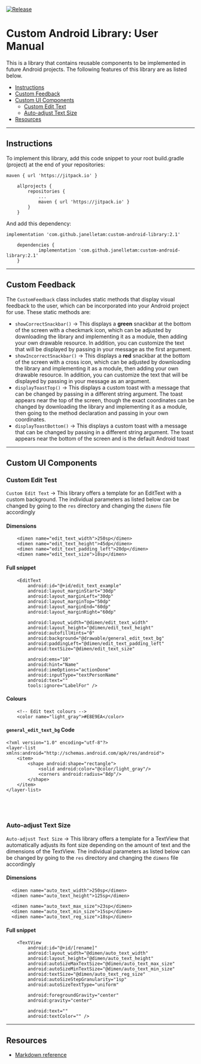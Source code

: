 [![Release](https://jitpack.io/v/jitpack/maven-simple.svg)](https://jitpack.io/#janelletam/custom-android-library)
# Custom Android Library: User Manual

This is a library that contains reusable components to be implemented in future Android projects. The following features of this library are as listed below.
- [Instructions](#instructions)
- [Custom Feedback](#custom_feedback)
- [Custom UI Components](#custom_ui_components)
  - [Custom Edit Text](#custom_edit_text)
  - [Auto-adjust Text Size](#auto_adjust_text_size)
- [Resources](#resources)

---
## <a name="instructions"></a> Instructions
To implement this library, add this code snippet to your root build.gradle (project) at the end of your repositories:
```
maven { url 'https://jitpack.io' }
```
```
	allprojects {
		repositories {
			...
			maven { url 'https://jitpack.io' }
		}
	}
```
And add this dependency:
```
implementation 'com.github.janelletam:custom-android-library:2.1'
```
```
	dependencies {
	        implementation 'com.github.janelletam:custom-android-library:2.1'
	}
```

---
## <a name="custom_feedback"></a> Custom Feedback
The `CustomFeedback` class includes static methods that display visual feedback to the user, which can be incorporated into your Android project for use. These static methods are:
  * `showCorrectSnackbar()` → This displays a **green** snackbar at the bottom of the screen with a checkmark icon, which can be adjusted by downloading the library and implementing it as a module, then adding your own drawable resource. In addition, you can customize the text that will be displayed by passing in your message as the first argument.
  * `showIncorrectSnackbar()` → This displays a **red** snackbar at the bottom of the screen with a cross icon, which can be adjusted by downloading the library and implementing it as a module, then adding your own drawable resource. In addition, you can customize the text that will be displayed by passing in your message as an argument. 
  * `displayToastTop()` → This displays a custom toast with a message that can be changed by passing in a different string argument. The toast appears near the top of the screen, though the exact coordinates can be changed by downloading the library and implementing it as a module, then going to the method declaration and passing in your own coordinates.
  * `displayToastBottom()` → This displays a custom toast with a message that can be changed by passing in a different string argument. The toast appears near the bottom of the screen and is the default Android toast

---
## <a name="custom_ui_components"></a>  Custom UI Components

### <a name="custom_edit_text"></a> Custom Edit Test

`Custom Edit Text` → This library offers a template for an EditText with a custom background. The individual parameters as listed below can be changed by going to the `res` directory and changing the `dimens` file accordingly
  
#### Dimensions
```
    <dimen name="edit_text_width">250sp</dimen>
    <dimen name="edit_text_height">45dp</dimen>
    <dimen name="edit_text_padding_left">20dp</dimen>
    <dimen name="edit_text_size">18sp</dimen>
```
####  Full snippet
```
    <EditText
        android:id="@+id/edit_text_example"
        android:layout_marginStart="30dp"
        android:layout_marginLeft="30dp"
        android:layout_marginTop="50dp"
        android:layout_marginEnd="60dp"
        android:layout_marginRight="60dp"

        android:layout_width="@dimen/edit_text_width"
        android:layout_height="@dimen/edit_text_height"
        android:autofillHints="0"
        android:background="@drawable/general_edit_text_bg"
        android:paddingLeft="@dimen/edit_text_padding_left"
        android:textSize="@dimen/edit_text_size"

        android:ems="10"
        android:hint="Name"
        android:imeOptions="actionDone"
        android:inputType="textPersonName"
        android:text=""
        tools:ignore="LabelFor" />
```
#### Colours
```
    <!-- Edit text colours -->
    <color name="light_gray">#E8E9EA</color>
```
#### `general_edit_text_bg` Code
```
<?xml version="1.0" encoding="utf-8"?>
<layer-list xmlns:android="http://schemas.android.com/apk/res/android">
    <item>
        <shape android:shape="rectangle">
            <solid android:color="@color/light_gray"/>
            <corners android:radius="8dp"/>
        </shape>
    </item>
</layer-list>
```

&nbsp;
---
### <a name="auto_adjust_text_size"></a> Auto-adjust Text Size
`Auto-adjust Text Size` → This library offers a template for a TextView that automatically adjusts its font size depending on the amount of text and the dimensions of the TextView. The individual parameters as listed below can be changed by going to the `res` directory and changing the `dimens` file accordingly
 
#### Dimensions
  ```
    <dimen name="auto_text_width">250sp</dimen>
    <dimen name="auto_text_height">125sp</dimen>

    <dimen name="auto_text_max_size">23sp</dimen>
    <dimen name="auto_text_min_size">15sp</dimen>
    <dimen name="auto_text_reg_size">18sp</dimen>
```
####  Full snippet
```
    <TextView
        android:id="@+id/[rename]"
        android:layout_width="@dimen/auto_text_width"
        android:layout_height="@dimen/auto_text_height"
        android:autoSizeMaxTextSize="@dimen/auto_text_max_size"
        android:autoSizeMinTextSize="@dimen/auto_text_min_size"
        android:textSize="@dimen/auto_text_reg_size"
        android:autoSizeStepGranularity="1sp"
        android:autoSizeTextType="uniform"

        android:foregroundGravity="center"
        android:gravity="center"

        android:text=""
        android:textColor="" />
```

---
## <a name="resources"></a> Resources
  * [Markdown reference](https://www.markdownguide.org/cheat-sheet/)
